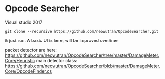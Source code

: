 Opcode Searcher
==============

Visual studio 2017

```
git clone --recursive https://github.com/neowutran/OpcodeSearcher.git 
```

& just run. A basic UI is here, will be improved overtime 

packet detector are here: https://github.com/neowutran/OpcodeSearcher/tree/master/DamageMeter.Core/Heuristic 
main detector class: https://github.com/neowutran/OpcodeSearcher/blob/master/DamageMeter.Core/OpcodeFinder.cs
